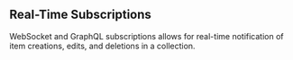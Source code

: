 ## Real-Time Subscriptions

WebSocket and GraphQL subscriptions allows for real-time notification of item creations, edits, and deletions in a collection. 

<Card
  title="WebSockets"
  h="2"
  text="Learn how to subscribe to changes using WebSockets."
  url="/guides/real-time/subscriptions/websockets" />